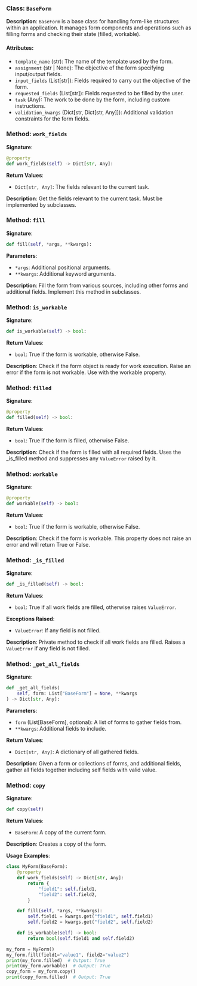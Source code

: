 
### Class: `BaseForm`

**Description**:
`BaseForm` is a base class for handling form-like structures within an application. It manages form components and operations such as filling forms and checking their state (filled, workable).

#### Attributes:
- `template_name` (str): The name of the template used by the form.
- `assignment` (str | None): The objective of the form specifying input/output fields.
- `input_fields` (List[str]): Fields required to carry out the objective of the form.
- `requested_fields` (List[str]): Fields requested to be filled by the user.
- `task` (Any): The work to be done by the form, including custom instructions.
- `validation_kwargs` (Dict[str, Dict[str, Any]]): Additional validation constraints for the form fields.

### Method: `work_fields`

**Signature**:
```python
@property
def work_fields(self) -> Dict[str, Any]:
```

**Return Values**:
- `Dict[str, Any]`: The fields relevant to the current task.

**Description**:
Get the fields relevant to the current task. Must be implemented by subclasses.

### Method: `fill`

**Signature**:
```python
def fill(self, *args, **kwargs):
```

**Parameters**:
- `*args`: Additional positional arguments.
- `**kwargs`: Additional keyword arguments.

**Description**:
Fill the form from various sources, including other forms and additional fields. Implement this method in subclasses.

### Method: `is_workable`

**Signature**:
```python
def is_workable(self) -> bool:
```

**Return Values**:
- `bool`: True if the form is workable, otherwise False.

**Description**:
Check if the form object is ready for work execution. Raise an error if the form is not workable. Use with the workable property.

### Method: `filled`

**Signature**:
```python
@property
def filled(self) -> bool:
```

**Return Values**:
- `bool`: True if the form is filled, otherwise False.

**Description**:
Check if the form is filled with all required fields. Uses the _is_filled method and suppresses any `ValueError` raised by it.

### Method: `workable`

**Signature**:
```python
@property
def workable(self) -> bool:
```

**Return Values**:
- `bool`: True if the form is workable, otherwise False.

**Description**:
Check if the form is workable. This property does not raise an error and will return True or False.

### Method: `_is_filled`

**Signature**:
```python
def _is_filled(self) -> bool:
```

**Return Values**:
- `bool`: True if all work fields are filled, otherwise raises `ValueError`.

**Exceptions Raised**:
- `ValueError`: If any field is not filled.

**Description**:
Private method to check if all work fields are filled. Raises a `ValueError` if any field is not filled.

### Method: `_get_all_fields`

**Signature**:
```python
def _get_all_fields(
    self, form: List["BaseForm"] = None, **kwargs
) -> Dict[str, Any]:
```

**Parameters**:
- `form` (List[BaseForm], optional): A list of forms to gather fields from.
- `**kwargs`: Additional fields to include.

**Return Values**:
- `Dict[str, Any]`: A dictionary of all gathered fields.

**Description**:
Given a form or collections of forms, and additional fields, gather all fields together including self fields with valid value.

### Method: `copy`

**Signature**:
```python
def copy(self)
```

**Return Values**:
- `BaseForm`: A copy of the current form.

**Description**:
Creates a copy of the form.

**Usage Examples**:
```python
class MyForm(BaseForm):
    @property
    def work_fields(self) -> Dict[str, Any]:
        return {
            "field1": self.field1,
            "field2": self.field2,
        }

    def fill(self, *args, **kwargs):
        self.field1 = kwargs.get("field1", self.field1)
        self.field2 = kwargs.get("field2", self.field2)

    def is_workable(self) -> bool:
        return bool(self.field1 and self.field2)

my_form = MyForm()
my_form.fill(field1="value1", field2="value2")
print(my_form.filled)  # Output: True
print(my_form.workable)  # Output: True
copy_form = my_form.copy()
print(copy_form.filled)  # Output: True
```
